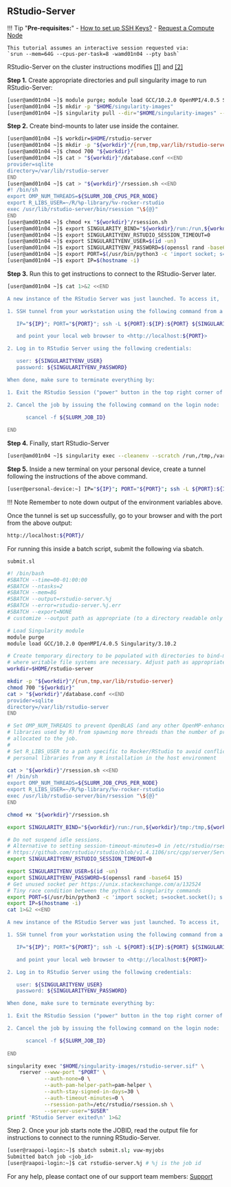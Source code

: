## RStudio-Server

!!! Tip "**Pre-requisites:**"
    - [How to set up SSH Keys?](https://www.notion.so/Beginner-Workshop-1-Getting-started-with-Remote-HPC-system-1c7426d58abf8016ba1bc5116eb8e5bb?pvs=21)
    - [Request a Compute Node](https://www.notion.so/Request-a-Compute-Node-20d426d58abf80abbcabd81d04e95ef7?pvs=21)
    
    This tutorial assumes an interactive session requested via:
    `srun --mem=64G --cpus-per-task=8 -wamd01n04 --pty bash`

RStudio-Server on the cluster instructions modifies [[1]](https://rocker-project.org/use/singularity.html) and [[2]](https://www.c4.ucsf.edu/howto/rstudio-server.html)

**Step 1.** Create appropriate directories and pull singularity image to run RStudio-Server:

```bash
[user@amd01n04 ~]$ module purge; module load GCC/10.2.0 OpenMPI/4.0.5 Singularity/3.10.2
[user@amd01n04 ~]$ mkdir -p "$HOME/singularity-images"
[user@amd01n04 ~]$ singularity pull --dir="$HOME/singularity-images" --name=rstudio-server.sif docker://rocker/rstudio
```

**Step 2.** Create bind-mounts to later use inside the container.

```bash
[user@amd01n04 ~]$ workdir=$HOME/rstudio-server
[user@amd01n04 ~]$ mkdir -p "${workdir}"/{run,tmp,var/lib/rstudio-server}
[user@amd01n04 ~]$ chmod 700 "${workdir}"
[user@amd01n04 ~]$ cat > "${workdir}"/database.conf <<END
provider=sqlite
directory=/var/lib/rstudio-server
END
[user@amd01n04 ~]$ cat > "${workdir}"/rsession.sh <<END
#! /bin/sh
export OMP_NUM_THREADS=${SLURM_JOB_CPUS_PER_NODE}
export R_LIBS_USER=~/R/%p-library/%v-rocker-rstudio
exec /usr/lib/rstudio-server/bin/rsession "\${@}"
END
[user@amd01n04 ~]$ chmod +x "${workdir}"/rsession.sh
[user@amd01n04 ~]$ export SINGULARITY_BIND="${workdir}/run:/run,${workdir}/tmp:/tmp,${workdir}/database.conf:/etc/rstudio/database.conf,${workdir}/rsession.sh:/etc/rstudio/rsession.sh,${workdir}/var/lib/rstudio-server:/var/lib/rstudio-server"
[user@amd01n04 ~]$ export SINGULARITYENV_RSTUDIO_SESSION_TIMEOUT=0
[user@amd01n04 ~]$ export SINGULARITYENV_USER=$(id -un)
[user@amd01n04 ~]$ export SINGULARITYENV_PASSWORD=$(openssl rand -base64 15)
[user@amd01n04 ~]$ export PORT=$(/usr/bin/python3 -c 'import socket; s=socket.socket(); s.bind(("", 0)); print(s.getsockname()[1]); s.close()')
[user@amd01n04 ~]$ export IP=$(hostname -i)
```

**Step 3.** Run this to get instructions to connect to the RStudio-Server later.

```bash
[user@amd01n04 ~]$ cat 1>&2 <<END

A new instance of the RStudio Server was just launched. To access it,

1. SSH tunnel from your workstation using the following command from a terminal on your local workstation:

   IP="${IP}"; PORT="${PORT}"; ssh -L ${PORT}:${IP}:${PORT} ${SINGULARITYENV_USER}@raapoi.vuw.ac.nz

   and point your local web browser to <http://localhost:${PORT}>

2. Log in to RStudio Server using the following credentials:

   user: ${SINGULARITYENV_USER}
   password: ${SINGULARITYENV_PASSWORD}

When done, make sure to terminate everything by:

1. Exit the RStudio Session ("power" button in the top right corner of the RStudio window)

2. Cancel the job by issuing the following command on the login node:

      scancel -f ${SLURM_JOB_ID}
      
END
```

**Step 4.** Finally, start RStudio-Server

```bash
[user@amd01n04 ~]$ singularity exec --cleanenv --scratch /run,/tmp,/var/lib/rstudio-server --workdir ${workdir} ${HOME}/singularity-images/rstudio-server.sif rserver --www-port ${PORT} --auth-none=0 --auth-pam-helper-path=pam-helper --auth-stay-signed-in-days=30 --auth-timeout-minutes=0 --server-user=$(whoami) --rsession-path=/etc/rstudio/rsession.sh
```

**Step 5.** Inside a new terminal on your personal device, create a tunnel following the instructions of the above command.

```bash
[user@personal-device:~] IP="${IP}"; PORT="${PORT}"; ssh -L ${PORT}:${IP}:${PORT} ${SINGULARITYENV_USER}@raapoi.vuw.ac.nz
```

!!! Note
    Remember to note down output of the environment variables above.


Once the tunnel is set up successfully, go to your browser and with the port from the above output:

```bash
http://localhost:${PORT}/
```

For running this inside a batch script, submit the following via sbatch.

`submit.sl` 

```bash
#! /bin/bash
#SBATCH --time=00-01:00:00
#SBATCH --ntasks=2
#SBATCH --mem=8G
#SBATCH --output=rstudio-server.%j
#SBATCH --error=rstudio-server.%j.err
#SBATCH --export=NONE
# customize --output path as appropriate (to a directory readable only by the user!)

# Load Singularity module
module purge
module load GCC/10.2.0 OpenMPI/4.0.5 Singularity/3.10.2

# Create temporary directory to be populated with directories to bind-mount in the container
# where writable file systems are necessary. Adjust path as appropriate for your computing environment.
workdir=$HOME/rstudio-server

mkdir -p "${workdir}"/{run,tmp,var/lib/rstudio-server}
chmod 700 "${workdir}"
cat > "${workdir}"/database.conf <<END
provider=sqlite
directory=/var/lib/rstudio-server
END

# Set OMP_NUM_THREADS to prevent OpenBLAS (and any other OpenMP-enhanced
# libraries used by R) from spawning more threads than the number of processors
# allocated to the job.
#
# Set R_LIBS_USER to a path specific to Rocker/RStudio to avoid conflicts with
# personal libraries from any R installation in the host environment

cat > "${workdir}"/rsession.sh <<END
#! /bin/sh
export OMP_NUM_THREADS=${SLURM_JOB_CPUS_PER_NODE}
export R_LIBS_USER=~/R/%p-library/%v-rocker-rstudio
exec /usr/lib/rstudio-server/bin/rsession "\${@}"
END

chmod +x "${workdir}"/rsession.sh

export SINGULARITY_BIND="${workdir}/run:/run,${workdir}/tmp:/tmp,${workdir}/database.conf:/etc/rstudio/database.conf,${workdir}/rsession.sh:/etc/rstudio/rsession.sh,${workdir}/var/lib/rstudio-server:/var/lib/rstudio-server"

# Do not suspend idle sessions.
# Alternative to setting session-timeout-minutes=0 in /etc/rstudio/rsession.conf
# https://github.com/rstudio/rstudio/blob/v1.4.1106/src/cpp/server/ServerSessionManager.cpp#L126
export SINGULARITYENV_RSTUDIO_SESSION_TIMEOUT=0

export SINGULARITYENV_USER=$(id -un)
export SINGULARITYENV_PASSWORD=$(openssl rand -base64 15)
# Get unused socket per https://unix.stackexchange.com/a/132524
# Tiny race condition between the python & singularity commands
export PORT=$(/usr/bin/python3 -c 'import socket; s=socket.socket(); s.bind(("", 0)); print(s.getsockname()[1]); s.close()')
export IP=$(hostname -i)
cat 1>&2 <<END

A new instance of the RStudio Server was just launched. To access it,

1. SSH tunnel from your workstation using the following command from a terminal on your local workstation:

   IP="${IP}"; PORT="${PORT}"; ssh -L ${PORT}:${IP}:${PORT} ${SINGULARITYENV_USER}@raapoi.vuw.ac.nz

   and point your local web browser to <http://localhost:${PORT}>

2. Log in to RStudio Server using the following credentials:

   user: ${SINGULARITYENV_USER}
   password: ${SINGULARITYENV_PASSWORD}

When done, make sure to terminate everything by:

1. Exit the RStudio Session ("power" button in the top right corner of the RStudio window)

2. Cancel the job by issuing the following command on the login node:

      scancel -f ${SLURM_JOB_ID}
      
END

singularity exec "$HOME/singularity-images/rstudio-server.sif" \
    rserver --www-port "$PORT" \
            --auth-none=0 \
            --auth-pam-helper-path=pam-helper \
            --auth-stay-signed-in-days=30 \
            --auth-timeout-minutes=0 \
            --rsession-path=/etc/rstudio/rsession.sh \
            --server-user="$USER"
printf 'RStudio Server exited\n' 1>&2
```

Step 2. Once your job starts note the JOBID, read the output file for instructions to connect to the running RStudio-Server.

```bash
[user@raapoi-login:~]$ sbatch submit.sl; vuw-myjobs
Submitted batch job <job_id> 
[user@raapoi-login:~]$ cat rstudio-server.%j # %j is the job id 
```

For any help, please contact one of our support team members: [Support](../support.md)